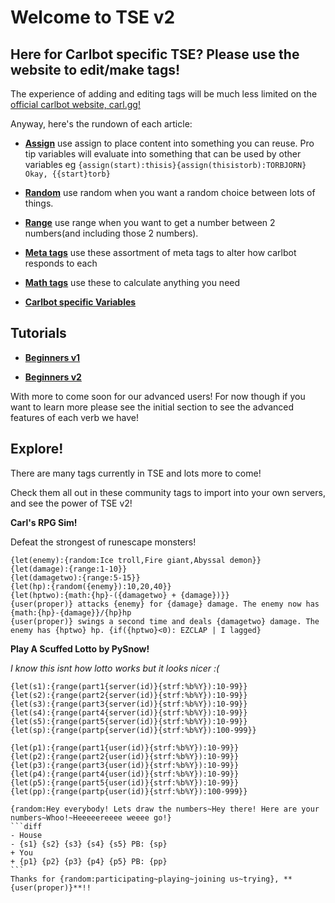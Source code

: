 # Welcome to TSE v2

## Here for Carlbot specific TSE? Please use the website to edit/make tags!

The experience of adding and editing tags will be much less limited on the
[official carlbot website, carl.gg!](https://carl.gg/)

Anyway, here's the rundown of each article:

- [**Assign**](https://github.com/JonSnowbd/TagScript/blob/v2/Documentation/Verbs/assign.md)
use assign to place content into something you can reuse. Pro tip variables
will evaluate into something that can be used by other variables eg
`{assign(start):thisis}{assign(thisistorb):TORBJORN} Okay, {{start}torb}`

- [**Random**](https://github.com/JonSnowbd/TagScript/blob/v2/Documentation/Verbs/random.md)
use random when you want a random choice between lots of things.

- [**Range**](https://github.com/JonSnowbd/TagScript/blob/v2/Documentation/Verbs/range.md)
use range when you want to get a number between 2 numbers(and including those 2
numbers).

- [**Meta tags**](https://github.com/JonSnowbd/TagScript/blob/v2/Documentation/Verbs/meta.md)
use these assortment of meta tags to alter how carlbot responds to each

- [**Math tags**](https://github.com/JonSnowbd/TagScript/blob/v2/Documentation/Verbs/math.md)
use these to calculate anything you need

- [**Carlbot specific Variables**](https://github.com/JonSnowbd/TagScript/blob/v2/Documentation/carlbot.md)

## Tutorials

- [**Beginners v1**](https://github.com/JonSnowbd/TagScript/blob/v2/Documentation/Beginners_1.md)

- [**Beginners v2**](https://github.com/JonSnowbd/TagScript/blob/v2/Documentation/Beginners_2.md)

With more to come soon for our advanced users! For now though if you want to learn
more please see the initial section to see the advanced features of each verb
we have!

## Explore!

There are many tags currently in TSE and lots more to come!

Check them all out in these community tags to import into your own servers, and
see the power of TSE v2!

**Carl's RPG Sim!**

Defeat the strongest of runescape monsters!
```
{let(enemy):{random:Ice troll,Fire giant,Abyssal demon}}
{let(damage):{range:1-10}}
{let(damagetwo):{range:5-15}}
{let(hp):{random({enemy}):10,20,40}}
{let(hptwo):{math:{hp}-({damagetwo} + {damage})}}
{user(proper)} attacks {enemy} for {damage} damage. The enemy now has {math:{hp}-{damage}}/{hp}hp
{user(proper)} swings a second time and deals {damagetwo} damage. The enemy has {hptwo} hp. {if({hptwo}<0): EZCLAP | I lagged}
```

**Play A Scuffed Lotto by PySnow!**

*I know this isnt how lotto works but it looks nicer :(*

    {let(s1):{range(part1{server(id)}{strf:%b%Y}):10-99}}
    {let(s2):{range(part2{server(id)}{strf:%b%Y}):10-99}}
    {let(s3):{range(part3{server(id)}{strf:%b%Y}):10-99}}
    {let(s4):{range(part4{server(id)}{strf:%b%Y}):10-99}}
    {let(s5):{range(part5{server(id)}{strf:%b%Y}):10-99}}
    {let(sp):{range(partp{server(id)}{strf:%b%Y}):100-999}}

    {let(p1):{range(part1{user(id)}{strf:%b%Y}):10-99}}
    {let(p2):{range(part2{user(id)}{strf:%b%Y}):10-99}}
    {let(p3):{range(part3{user(id)}{strf:%b%Y}):10-99}}
    {let(p4):{range(part4{user(id)}{strf:%b%Y}):10-99}}
    {let(p5):{range(part5{user(id)}{strf:%b%Y}):10-99}}
    {let(pp):{range(partp{user(id)}{strf:%b%Y}):100-999}}

    {random:Hey everybody! Lets draw the numbers~Hey there! Here are your numbers~Whoo!~Heeeeereeee weeee go!}
    ```diff
    - House
    - {s1} {s2} {s3} {s4} {s5} PB: {sp}
    + You
    + {p1} {p2} {p3} {p4} {p5} PB: {pp}
    ```
    Thanks for {random:participating~playing~joining us~trying}, **{user(proper)}**!!
